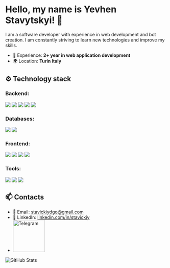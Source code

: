 # Hello, my name is Yevhen Stavytskyi! 👋

I am a software developer with experience in web development and bot creation. I am constantly striving to learn new technologies and improve my skills.

- 💼 Experience: **2+ year in web application development**
- 🌍 Location: **Turin Italy**

## ⚙️ Technology stack

### Backend: 
<p>
  <img src="https://img.shields.io/badge/python-%233776AB.svg?style=for-the-badge&logo=python&logoColor=white"/>
  <img src="https://img.shields.io/badge/django-%23092E20.svg?style=for-the-badge&logo=django&logoColor=white"/>
  <img src="https://img.shields.io/badge/DRF-%239B9B9B.svg?style=for-the-badge&logo=django&logoColor=white"/>
  <img src="https://img.shields.io/badge/fastapi-%23009688.svg?style=for-the-badge&logo=fastapi&logoColor=white"/>
  <img src="https://img.shields.io/badge/celery-%2337814A.svg?style=for-the-badge&logo=celery&logoColor=white"/>
</p>

### Databases: 
<p>
  <img src="https://img.shields.io/badge/postgresql-%23336791.svg?style=for-the-badge&logo=postgresql&logoColor=white"/>
  <img src="https://img.shields.io/badge/redis-%23DC382D.svg?style=for-the-badge&logo=redis&logoColor=white"/>
</p>

### Frontend: 
<p>
  <img src="https://img.shields.io/badge/javascript-%23F7DF1E.svg?style=for-the-badge&logo=javascript&logoColor=black"/>
  <img src="https://img.shields.io/badge/html5-%23E34F26.svg?style=for-the-badge&logo=html5&logoColor=white"/>
  <img src="https://img.shields.io/badge/css3-%231572B6.svg?style=for-the-badge&logo=css3&logoColor=white"/>
  <img src="https://img.shields.io/badge/bootstrap-%237952B3.svg?style=for-the-badge&logo=bootstrap&logoColor=white"/>
</p>

### Tools: 
<p>
  <img src="https://img.shields.io/badge/git-%23F05032.svg?style=for-the-badge&logo=git&logoColor=white"/>
  <img src="https://img.shields.io/badge/docker-%232496ED.svg?style=for-the-badge&logo=docker&logoColor=white"/>
  <img src="https://img.shields.io/badge/postman-%23FF6C37.svg?style=for-the-badge&logo=postman&logoColor=white"/>
</p>

## 📫 Contacts

- 📧 Email: [stavickiydgo@gmail.com](mailto:stavickiydgo@gmail.com)
- 💼 LinkedIn: [linkedin.com/in/stavickiy](https://www.linkedin.com/in/yevhen-stavytskyi-b721a7280/)
- <a href="https://t.me/Eugenius71991"><img src="https://img.shields.io/badge/Telegram-2CA5E0?style=for-the-badge&logo=telegram&logoColor=white" alt="Telegram" width="100"/></a>

![GitHub Stats](https://github-readme-stats.vercel.app/api?username=Stavickiy&show_icons=true&theme=radical)
